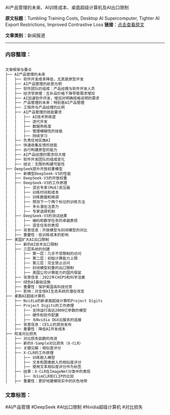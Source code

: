 AI产品管理的未来、AI训练成本、桌面超级计算机及AI出口限制

**原文标题**：Tumbling Training Costs, Desktop AI Supercomputer, Tighter AI Export Restrictions, Improved Contrastive Loss
**链接**：[点击查看原文](https://info.deeplearning.ai/tumbling-training-costs-desktop-ai-supercomputer-tighter-ai-export-restrictions-improved-contrastive-loss?ecid=ACsprvtyGfKCXqezFW9DMR9T9owcpeoP8Pp-nN6VkYshSEe3j5S2MyZTlAOvQpL1Wpum5BAMvr6S&utm_campaign=The%20Batch&utm_medium=email&_hsenc=p2ANqtz-8hzjg-Yh9ISKEAHezo2eI6MQ7yDKixPHJWgJ4fly1YXTA-TVHYhYbs1V-dFl_pDqo0LPcPaCyCq3ZhR7pIRmDr7sUZeQ&_hsmi=342693150&utm_content=342693150&utm_source=hs_email)

**文章类别**：新闻报道

---

### 内容整理：


```markdown

文章框架与要点
├── AI产品管理的未来
│   ├── 软件开发成本降低，尤其是原型开发
│   ├── AI产品管理的前景光明
│   ├── 软件团队的组成：产品经理与软件开发人员
│   ├── 经济学原理：互补品价格下降导致需求增加
│   ├── AI加速软件开发，增加对明确规格说明的需求
│   ├── 产品管理的未来：特别是AI产品管理
│   ├── 工程师与产品经理的比例
│   ├── AI产品管理的技能要求
│   │   ├── AI技术熟练度
│   │   ├── 迭代开发
│   │   ├── 数据熟练度
│   │   ├── 管理模糊性的技能
│   │   ├── 持续学习
│   ├── 负责任地实施AI
│   ├── 快速收集反馈的技能
│   ├── 自行构建原型的能力
│   ├── AI产品经理的需求将大增
│   ├── 软件开发团队的组成变化
│   ├── 结论：无限的构建可能性
├── DeepSeek提升开放权重模型
│   ├── 新模型DeepSeek-V3的性能
│   ├── DeepSeek-V3的开放权重
│   ├── DeepSeek-V3的工作原理
│   │   ├── 混合专家(MoE)变压器
│   │   ├── 训练时间和成本
│   │   ├── 训练数据和微调
│   │   ├── 预测下一个两个标记的训练方法
│   │   ├── 多头潜在注意力
│   │   ├── 专家选择机制
│   ├── DeepSeek-V3的测试结果
│   │   ├── 编码和数学任务的卓越表现
│   │   ├── 语言任务的表现
│   ├── 背景信息：开放模型与封闭模型的对比
│   ├── 重要性：低训练成本的影响
├── 美国扩大AI出口限制
│   ├── 新的AI技术出口限制
│   ├── 三层系统的创建
│   │   ├── 第一层：几乎不受限制的访问
│   │   ├── 第二层：初始计算能力上限
│   │   ├── 第三层：完全禁止访问
│   │   ├── 封闭模型权重的出口限制
│   │   ├── 美国公司计算能力的国内保留
│   ├── 背景信息：2022年CHIPS和科学法案
│   ├── 绿色AI基础设施
│   ├── 重要性：保护美国高科技优势
│   ├── 影响：对全球AI生态系统的潜在改变
├── 桌面AI超级计算机
│   ├── Nvidia的新桌面超级计算机Project Digits
│   ├── Project Digits的工作原理
│   │   ├── 支持运行高达2000亿参数的模型
│   │   ├── 硬件和软件配置
│   │   ├── 与Nvidia DGX云服务的连接
│   ├── 背景信息：CES上的其他发布
│   ├── 重要性：降低AI开发成本
├── 校准对比损失
│   ├── 对比损失函数的改进
│   ├── 新的X-Sample对比损失（X-CLR）
│   ├── 关键见解：相似度评分
│   ├── X-CLR的工作原理
│   │   ├── 训练嵌入模型
│   │   ├── 文本和图像嵌入的相似度评分
│   │   ├── 使用文本相似度评分作为标签
│   ├── 结果：X-CLR在ImageNet分类中的表现
│   │   ├── 与SimCLR和CLIP的比较
│   ├── 重要性：更好地建模现实中的灰色地带

```

### 文章标签：

#AI产品管理 #DeepSeek #AI出口限制 #Nvidia超级计算机 #对比损失